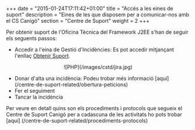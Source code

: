 +++
date        = "2015-01-24T17:11:42+01:00"
title       = "Accés a les eines de suport"
description = "Eines de les que disposem per a comunicar-nos amb el CS Canigó"
section     = "Centre de Suport"
weight		= 2
+++

Per obtenir suport de l'Oficina Tècnica del Framework J2EE s'han de seguir els seguents passos: 

 - Accedir a l'eina de Gestió d'Incidències: Es pot accedir mitjançant l'enllaç [Obtenir Suport](http://cstd.ctti.gencat.cat/jiracstd/browse/CAN).
 
 <CENTER>![PHP](/images/cstd/jira.jpg)</center>

 - Donar d'alta una incidència: Podeu trobar més informació [aquí] (/centre-de-suport-related/obertura-peticions)
 - Fer el seguiment
 - Tancar la incidència
 
Per veure en detall quins son els procediments i protocols que segueix el Centre de Suport Canigó per a cadascuna de les activitats ho pots trobar [aquí] (/centre-de-suport-related/procediments-protocols)